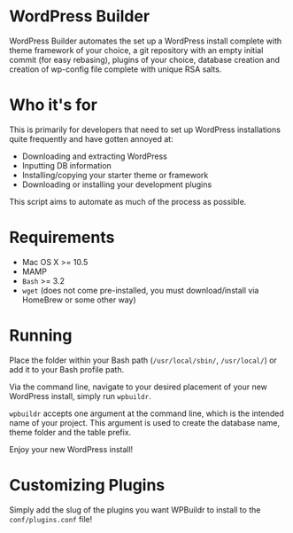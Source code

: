 WordPress Builder
=================

WordPress Builder automates the set up a WordPress install complete with theme framework of your choice, a git repository with an empty initial commit (for easy rebasing), plugins of your choice, database creation and creation of wp-config file complete with unique RSA salts.

Who it's for
============

This is primarily for developers that need to set up WordPress installations quite frequently and have gotten annoyed at:

* Downloading and extracting WordPress
* Inputting DB information
* Installing/copying your starter theme or framework
* Downloading or installing your development plugins

This script aims to automate as much of the process as possible.

Requirements
===========

* Mac OS X >= 10.5
* MAMP
* `Bash` >= 3.2
* `wget` (does not come pre-installed, you must download/install via HomeBrew or some other way)

Running
=======

Place the folder within your Bash path (`/usr/local/sbin/`, `/usr/local/`) or add it to your Bash profile path.

Via the command line, navigate to your desired placement of your new WordPress install, simply run `wpbuildr`. 

`wpbuildr` accepts one argument at the command line, which is the intended name of your project. This argument is used to create the database name, theme folder and the table prefix.

Enjoy your new WordPress install!

Customizing Plugins
===================

Simply add the slug of the plugins you want WPBuildr to install to the `conf/plugins.conf` file!